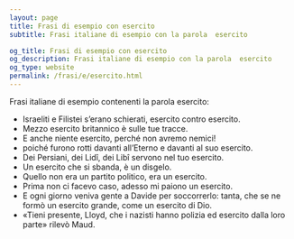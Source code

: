 ```yaml
---
layout: page
title: Frasi di esempio con esercito 
subtitle: Frasi italiane di esempio con la parola  esercito

og_title: Frasi di esempio con esercito 
og_description: Frasi italiane di esempio con la parola  esercito
og_type: website
permalink: /frasi/e/esercito.html
---
```


Frasi italiane di esempio contenenti la parola esercito:


- Israeliti e Filistei s’erano schierati, esercito contro esercito.
- Mezzo esercito britannico è sulle tue tracce.
- E anche niente esercito, perché non avremo nemici!
- poiché furono rotti davanti all’Eterno e davanti al suo esercito.
- Dei Persiani, dei Lidî, dei Libî servono nel tuo esercito.
- Un esercito che si sbanda, è un disgelo.
- Quello non era un partito politico, era un esercito.
- Prima non ci facevo caso, adesso mi paiono un esercito.
- E ogni giorno veniva gente a Davide per soccorrerlo: tanta, che se ne formò un esercito grande, come un esercito di Dio.
- «Tieni presente, Lloyd, che i nazisti hanno polizia ed esercito dalla loro parte» rilevò Maud.
